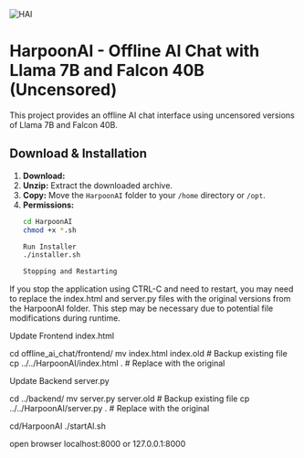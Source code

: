 ![HAI](https://github.com/user-attachments/assets/d07b1ae0-3d9e-46ca-8fab-c4c22a046771)


   # HarpoonAI - Offline AI Chat with Llama 7B and Falcon 40B (Uncensored)

This project provides an offline AI chat interface using uncensored versions of Llama 7B and Falcon 40B.

## Download & Installation

1. **Download:**
2. **Unzip:** Extract the downloaded archive.
3. **Copy:** Move the `HarpoonAI` folder to your `/home` directory or `/opt`.
4. **Permissions:**
   ```bash
   cd HarpoonAI
   chmod +x *.sh

   Run Installer
   ./installer.sh

   Stopping and Restarting
If you stop the application using CTRL-C and need to restart, you may need to replace the index.html and server.py files with the original versions from the HarpoonAI folder. This step may be necessary due to potential file modifications during runtime.

Update Frontend index.html

cd offline_ai_chat/frontend/
mv index.html index.old  # Backup existing file
cp ../../HarpoonAI/index.html . # Replace with the original

Update Backend server.py

cd ../backend/
mv server.py server.old  # Backup existing file
cp ../../HarpoonAI/server.py . # Replace with the original

cd/HarpoonAI
./startAI.sh

open browser
localhost:8000 or 127.0.0.1:8000

